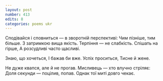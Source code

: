 ```yaml
---
layout: post
number: 413
edits: 8
categories: poems ukr
---
```


Сподівайся і сповниться — в зворотній перспективі:
Чим пізніше, тим більше. 
З затримкою вища якість.
Терпіння — не слабкість.
Спішать на гірше,
А розсудливі часто щасливі.

Знаю, що хочеться, 
І бажав би вже.
Успіх проситься,
Тисне й жене.

Не дуже квапся, але й не прогав.
Мисливець — хто влучно стріляє:
Доля секунди — поцілив, попав.
Однак тої миті довго чекає.
